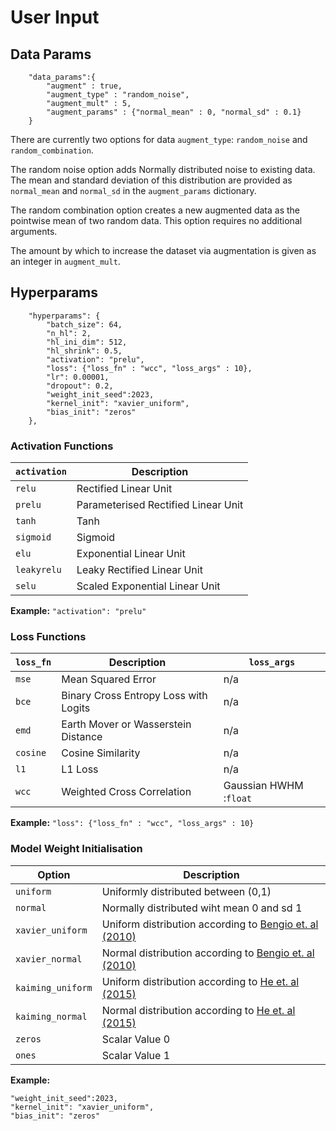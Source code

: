 User Input
===


## Data Params

```
    "data_params":{
        "augment" : true,
        "augment_type" : "random_noise",
        "augment_mult" : 5,
        "augment_params" : {"normal_mean" : 0, "normal_sd" : 0.1}
    }
```

There are currently two options for data `augment_type`: `random_noise` and `random_combination`.

The random noise option adds Normally distributed noise to existing data. The mean and standard deviation of this distribution are provided as `normal_mean` and `normal_sd` in the `augment_params` dictionary.

The random combination option creates a new augmented data as the pointwise mean of two random data. This option requires no additional arguments.

The amount by which to increase the dataset via augmentation is given as an integer in `augment_mult`.

## Hyperparams

```
    "hyperparams": {
        "batch_size": 64,
        "n_hl": 2,
        "hl_ini_dim": 512,
        "hl_shrink": 0.5,
        "activation": "prelu",
        "loss": {"loss_fn" : "wcc", "loss_args" : 10},
        "lr": 0.00001,
        "dropout": 0.2,
        "weight_init_seed":2023,
        "kernel_init": "xavier_uniform",
        "bias_init": "zeros"
    },
```

### Activation Functions

| `activation` | Description |
| --- | ----------- |
| `relu`      | Rectified Linear Unit               |
| `prelu`     | Parameterised Rectified Linear Unit |
| `tanh`      | Tanh                                |
| `sigmoid`   | Sigmoid                             |
| `elu`       | Exponential Linear Unit             |
| `leakyrelu` | Leaky Rectified Linear Unit         |
| `selu`      | Scaled Exponential Linear Unit      |

**Example:** `"activation": "prelu"`


### Loss Functions 

| `loss_fn`   | Description | `loss_args` |
| ---      | ----------- | ---|
| `mse`    | Mean Squared Error                   | n/a  |
| `bce`    | Binary Cross Entropy Loss with Logits| n/a |
| `emd`    | Earth Mover or Wasserstein Distance  | n/a |
| `cosine` | Cosine Similarity                    | n/a |
| `l1`     | L1 Loss                              | n/a |
| `wcc`    | Weighted Cross Correlation           | Gaussian HWHM :`float` |

**Example:** ```"loss": {"loss_fn" : "wcc", "loss_args" : 10}```

### Model Weight Initialisation


| Option   | Description | 
| ---      | ----------- | 
| `uniform`         | Uniformly distributed between (0,1) |
| `normal`          | Normally distributed wiht mean 0 and sd 1|
| `xavier_uniform`  | Uniform distribution according to [Bengio et. al (2010)](http://proceedings.mlr.press/v9/glorot10a)|
| `xavier_normal`   | Normal distribution according to [Bengio et. al (2010)](http://proceedings.mlr.press/v9/glorot10a)|
| `kaiming_uniform` | Uniform distribution according to [He et. al (2015)](http://openaccess.thecvf.com/content_iccv_2015/html/He_Delving_Deep_into_ICCV_2015_paper.html)|
| `kaiming_normal`  | Normal distribution according to [He et. al (2015)](http://openaccess.thecvf.com/content_iccv_2015/html/He_Delving_Deep_into_ICCV_2015_paper.html)|
| `zeros`           | Scalar Value 0|
| `ones`            | Scalar Value 1|


**Example:** 
```
"weight_init_seed":2023,
"kernel_init": "xavier_uniform",
"bias_init": "zeros"
```

